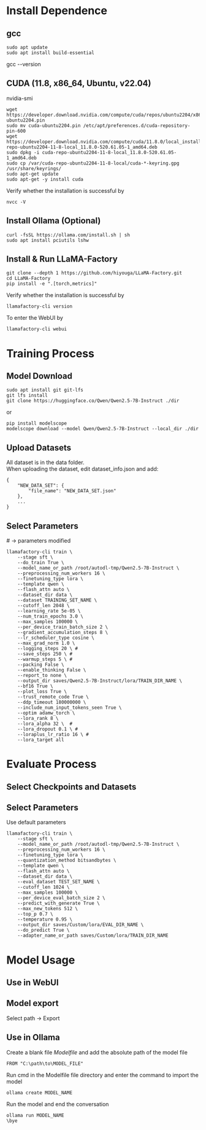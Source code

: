 # Install Dependence

## gcc
```
sudo apt update
sudo apt install build-essential
```
gcc --version

## CUDA (11.8, x86_64, Ubuntu, v22.04)

nvidia-smi
```
wget https://developer.download.nvidia.com/compute/cuda/repos/ubuntu2204/x86_64/cuda-ubuntu2204.pin
sudo mv cuda-ubuntu2204.pin /etc/apt/preferences.d/cuda-repository-pin-600
wget https://developer.download.nvidia.com/compute/cuda/11.8.0/local_installers/cuda-repo-ubuntu2204-11-8-local_11.8.0-520.61.05-1_amd64.deb
sudo dpkg -i cuda-repo-ubuntu2204-11-8-local_11.8.0-520.61.05-1_amd64.deb
sudo cp /var/cuda-repo-ubuntu2204-11-8-local/cuda-*-keyring.gpg /usr/share/keyrings/
sudo apt-get update
sudo apt-get -y install cuda
```
Verify whether the installation is successful by
```
nvcc -V
```
## Install Ollama (Optional)

```
curl -fsSL https://ollama.com/install.sh | sh
sudo apt install pciutils lshw
```

## Install & Run LLaMA-Factory

```
git clone --depth 1 https://github.com/hiyouga/LLaMA-Factory.git  
cd LLaMA-Factory  
pip install -e ".[torch,metrics]"  
```

Verify whether the installation is successful by
```
llamafactory-cli version
```

To enter the WebUI by
```
llamafactory-cli webui
```

# Training Process

## Model Download
```
sudo apt install git git-lfs
git lfs install
git clone https://huggingface.co/Qwen/Qwen2.5-7B-Instruct ./dir
```
or
```
pip install modelscope
modelscope download --model Qwen/Qwen2.5-7B-Instruct --local_dir ./dir
```
## Upload Datasets
All dataset is in the data folder.  
When uploading the dataset, edit dataset_info.json and add:
```
{
    "NEW_DATA_SET": {
        "file_name": "NEW_DATA_SET.json" 
    },
    ...
}
```
## Select Parameters
\# -> parameters modified
```
llamafactory-cli train \
    --stage sft \
    --do_train True \
    --model_name_or_path /root/autodl-tmp/Qwen2.5-7B-Instruct \
    --preprocessing_num_workers 16 \
    --finetuning_type lora \
    --template qwen \
    --flash_attn auto \
    --dataset_dir data \
    --dataset TRAINING_SET_NAME \
    --cutoff_len 2048 \
    --learning_rate 5e-05 \
    --num_train_epochs 3.0 \
    --max_samples 100000 \
    --per_device_train_batch_size 2 \
    --gradient_accumulation_steps 8 \
    --lr_scheduler_type cosine \
    --max_grad_norm 1.0 \ 
    --logging_steps 20 \ #
    --save_steps 250 \ #
    --warmup_steps 5 \ #
    --packing False \
    --enable_thinking False \
    --report_to none \
    --output_dir saves/Qwen2.5-7B-Instruct/lora/TRAIN_DIR_NAME \
    --bf16 True \
    --plot_loss True \
    --trust_remote_code True \
    --ddp_timeout 180000000 \
    --include_num_input_tokens_seen True \
    --optim adamw_torch \
    --lora_rank 8 \ 
    --lora_alpha 32 \  #
    --lora_dropout 0.1 \ #
    --loraplus_lr_ratio 16 \ #
    --lora_target all 
```

# Evaluate Process

## Select Checkpoints and Datasets

## Select Parameters
Use default parameters
```
llamafactory-cli train \
    --stage sft \
    --model_name_or_path /root/autodl-tmp/Qwen2.5-7B-Instruct \
    --preprocessing_num_workers 16 \
    --finetuning_type lora \
    --quantization_method bitsandbytes \
    --template qwen \
    --flash_attn auto \
    --dataset_dir data \
    --eval_dataset TEST_SET_NAME \
    --cutoff_len 1024 \
    --max_samples 100000 \
    --per_device_eval_batch_size 2 \
    --predict_with_generate True \
    --max_new_tokens 512 \
    --top_p 0.7 \
    --temperature 0.95 \
    --output_dir saves/Custom/lora/EVAL_DIR_NAME \
    --do_predict True \
    --adapter_name_or_path saves/Custom/lora/TRAIN_DIR_NAME
```

# Model Usage

## Use in WebUI

## Model export
Select path -> Export

## Use in Ollama

Create a blank file *Modelfile* and add the absolute path of the model file
```
FROM "C:\path\to\MODEL_FILE"
```
Run cmd in the Modelfile file directory and enter the command to import the model
```
ollama create MODEL_NAME
```

Run the model and end the conversation
```
ollama run MODEL_NAME
\bye
```